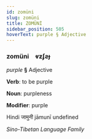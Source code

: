 ```yaml
---
id: zomüni
slug: zomüni
title: ZOMÜNİ
sidebar_position: 505
hoverText: purple § Adjective
---
```


### zomüni&emsp;<span kind="abugida">ⱴƶʄƨɟ</span>

*purple* **§** Adjective

**Verb**: to be purple

**Noun**: purpleness

**Modifier**: purple

Hindi जामुनी jāmunī undefined

*Sino-Tibetan Language Family*